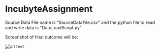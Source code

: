 # IncubyteAssignment
Source Data File name is "SourceDataFile.csv" and the python file to read and write data is "DataLoadScript.py"

Screenshot of final outcome will be:

![alt text](https://photos.app.goo.gl/WddubvUbNpam9wJSA)
